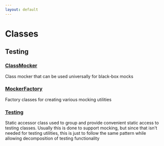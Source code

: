 ```yaml
---
layout: default
---
```

# Classes
## Testing

### [ClassMocker](/Testing/ClassMocker.md)

Class mocker that can be used universally for black-box mocks

### [MockerFactory](/Testing/MockerFactory.md)

Factory classes for creating various mocking utilities

### [Testing](/Testing/Testing.md)

Static accessor class used to group and provide convenient static access to testing classes. Usually this is done to support mocking, but since that isn&apos;t needed for testing utilities, this is just to follow the same pattern while allowing decomposition of testing functionality
